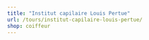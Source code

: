 ```yaml
---
title: "Institut capilaire Louis Pertue"
url: /tours/institut-capilaire-louis-pertue/
shop: coiffeur
---
```

